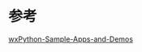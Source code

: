 # 参考

[wxPython-Sample-Apps-and-Demos](https://github.com/Metallicow/wxPython-Sample-Apps-and-Demos)